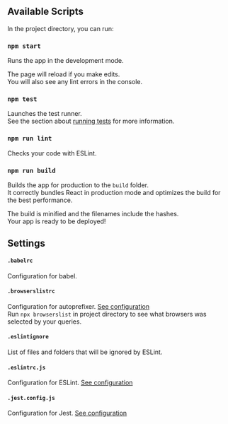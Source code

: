 ## Available Scripts

In the project directory, you can run:

### `npm start`

Runs the app in the development mode.<br>

The page will reload if you make edits.<br>
You will also see any lint errors in the console.

### `npm test`

Launches the test runner.<br>
See the section about [running tests](https://facebook.github.io/create-react-app/docs/running-tests) for more information.

### `npm run lint`

Checks your code with ESLint.<br>

### `npm run build`

Builds the app for production to the `build` folder.<br>
It correctly bundles React in production mode and optimizes the build for the best performance.

The build is minified and the filenames include the hashes.<br>
Your app is ready to be deployed!

## Settings

#### `.babelrc`
Configuration for babel.

#### `.browserslistrc`
Configuration for autoprefixer. [See configuration](https://github.com/browserslist/browserslist#readme)<br>
Run `npx browserslist` in project directory to see what browsers was selected by your queries.

#### `.eslintignore`
List of files and folders that will be ignored by ESLint.

#### `.eslintrc.js`
Configuration for ESLint. [See configuration](https://eslint.org/docs/user-guide/configuring)

#### `.jest.config.js`
Configuration for Jest. [See configuration](https://jestjs.io/docs/en/configuration)
